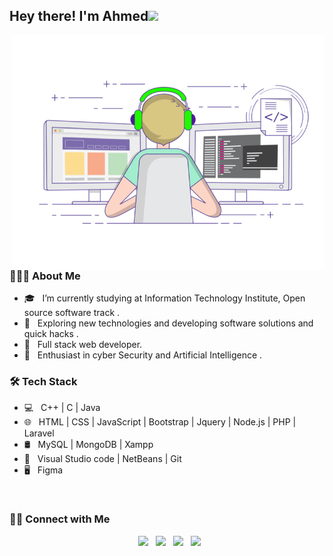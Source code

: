 <h2> Hey there! I'm Ahmed<img src="https://github.com/souvikguria98/souvikguria98/blob/master/Hi.gif" width="25"></h2>
<img align="right" alt="GIF" src="https://raw.githubusercontent.com/devSouvik/devSouvik/master/gif3.gif" width="500"/>

<h3> 👨🏻‍💻 About Me </h3>

- 🎓 &nbsp; I’m currently studying at Information Technology Institute, Open source software track .
- 🤔 &nbsp; Exploring new technologies and developing software solutions and quick hacks .
- 💼 &nbsp; Full stack web developer.
- 🌱 &nbsp; Enthusiast in cyber Security and Artificial Intelligence .

<h3>🛠 Tech Stack</h3>

- 💻 &nbsp; C++ |  C  | Java  
- 🌐 &nbsp; HTML | CSS | JavaScript | Bootstrap | Jquery | Node.js | PHP | Laravel  
- 🛢 &nbsp; MySQL | MongoDB | Xampp
- 🔧 &nbsp; Visual Studio code | NetBeans | Git
- 🖥 &nbsp; Figma

<br>


<h3> 🤝🏻 Connect with Me </h3>

<p align="center">
&nbsp; <a href="https://twitter.com/ahmedzain503" target="_blank" rel="noopener noreferrer"><img src="https://img.icons8.com/plasticine/100/000000/twitter.png" width="50" /></a>  
&nbsp; <a href="https://www.instagram.com/iamahmedzein/" target="_blank" rel="noopener noreferrer"><img src="https://img.icons8.com/plasticine/100/000000/instagram-new.png" width="50" /></a>  
&nbsp; <a href="https://www.linkedin.com/in/ahmedmohamedzein/" target="_blank" rel="noopener noreferrer"><img src="https://img.icons8.com/plasticine/100/000000/linkedin.png" width="50" /></a>
&nbsp; <a href="mailto:ahmedzain503@gmail.com" target="_blank" rel="noopener noreferrer"><img src="https://img.icons8.com/plasticine/100/000000/gmail.png"  width="50" /></a>
</p>
